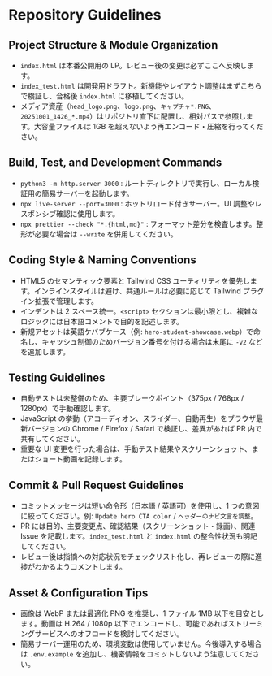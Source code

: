 # Repository Guidelines

## Project Structure & Module Organization
- `index.html` は本番公開用の LP。レビュー後の変更は必ずここへ反映します。
- `index_test.html` は開発用ドラフト。新機能やレイアウト調整はまずこちらで検証し、合格後 `index.html` に移植してください。
- メディア資産（`head_logo.png`、`logo.png`、`キャプチャ*.PNG`、`20251001_1426_*.mp4`）はリポジトリ直下に配置し、相対パスで参照します。大容量ファイルは 1GB を超えないよう再エンコード・圧縮を行ってください。

## Build, Test, and Development Commands
- `python3 -m http.server 3000` : ルートディレクトリで実行し、ローカル検証用の簡易サーバーを起動します。
- `npx live-server --port=3000` : ホットリロード付きサーバー。UI 調整やレスポンシブ確認に使用します。
- `npx prettier --check "*.{html,md}"` : フォーマット差分を検査します。整形が必要な場合は `--write` を併用してください。

## Coding Style & Naming Conventions
- HTML5 のセマンティック要素と Tailwind CSS ユーティリティを優先します。インラインスタイルは避け、共通ルールは必要に応じて Tailwind プラグイン拡張で管理します。
- インデントは 2 スペース統一。`<script>` セクションは最小限とし、複雑なロジックには日本語コメントで目的を記述します。
- 新規アセットは英語ケバブケース（例: `hero-student-showcase.webp`）で命名し、キャッシュ制御のためバージョン番号を付ける場合は末尾に `-v2` などを追加します。

## Testing Guidelines
- 自動テストは未整備のため、主要ブレークポイント（375px / 768px / 1280px）で手動確認します。
- JavaScript の挙動（アコーディオン、スライダー、自動再生）をブラウザ最新バージョンの Chrome / Firefox / Safari で検証し、差異があれば PR 内で共有してください。
- 重要な UI 変更を行った場合は、手動テスト結果やスクリーンショット、またはショート動画を記録します。

## Commit & Pull Request Guidelines
- コミットメッセージは短い命令形（日本語 / 英語可）を使用し、1 つの意図に絞ってください。例: `Update hero CTA color` / `ヘッダーのナビ文言を調整`。
- PR には目的、主要変更点、確認結果（スクリーンショット・録画）、関連 Issue を記載します。`index_test.html` と `index.html` の整合性状況も明記してください。
- レビュー後は指摘への対応状況をチェックリスト化し、再レビューの際に進捗がわかるようコメントします。

## Asset & Configuration Tips
- 画像は WebP または最適化 PNG を推奨し、1 ファイル 1MB 以下を目安とします。動画は H.264 / 1080p 以下でエンコードし、可能であればストリーミングサービスへのオフロードを検討してください。
- 簡易サーバー運用のため、環境変数は使用していません。今後導入する場合は `.env.example` を追加し、機密情報をコミットしないよう注意してください。
